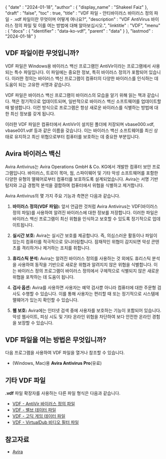 {
  "date" : "2024-01-18",
  "author" : {
    "display_name" : "Shakeel Faiz"
  },
  "draft" : "false",
  "toc" : true,
  "title" : "VDF 파일 - 안티바이러스 바이러스 정의 파일 - .vdf 파일이란 무엇이며 어떻게 여나요?",
  "description" : "VDF AntiVirus 바이러스 정의 파일 및 이를 여는 방법에 대해 알아보십시오.",
  "linktitle" : "VDF",
  "menu" : {
    "docs" : {
      "identifier" : "data-ko-vdf",
      "parent" : "data"
    }
  },
  "lastmod" : "2024-01-18"
}

## VDF 파일이란 무엇입니까?

VDF 파일은 Windows용 바이러스 백신 프로그램인 AntiVir이라는 프로그램에서 사용되는 특수 파일입니다. 이 파일에는 중요한 정보, 특히 바이러스 정의가 포함되어 있습니다. 이러한 정의는 바이러스 백신 프로그램이 컴퓨터의 다양한 바이러스를 인식하는 데 도움이 되는 고유한 서명과 같습니다.

VDF 파일은 바이러스 백신 프로그램이 바이러스의 모습을 알기 위해 읽는 책과 같습니다. 책은 정기적으로 업데이트되며, 일반적으로 바이러스 백신 소프트웨어를 업데이트할 때 발생합니다. 이런 방식으로 프로그램은 항상 새로운 바이러스를 식별하는 방법에 대한 최신 정보를 갖게 됩니다.

이러한 VDF 파일은 컴퓨터에서 AntiVir이 설치된 폴더에 저장되며 vbase000.vdf, vbase001.vdf 등과 같은 이름을 갖습니다. 이는 바이러스 백신 소프트웨어를 최신 상태로 유지하고 최신 위협으로부터 컴퓨터를 보호하는 데 중요한 부분입니다.

## Avira 바이러스 백신

Avira Antivirus는 Avira Operations GmbH & Co. KG에서 개발한 컴퓨터 보안 프로그램입니다. 바이러스, 트로이 목마, 웜, 스파이웨어 및 기타 악성 소프트웨어를 포함한 다양한 유형의 맬웨어로부터 컴퓨터를 보호하도록 설계되었습니다. Avira는 서명 기반 탐지와 고급 경험적 분석을 결합하여 컴퓨터에서 위협을 식별하고 제거합니다.

Avira Antivirus의 몇 가지 주요 기능과 측면은 다음과 같습니다.

1. **바이러스 정의(VDF 파일):** 앞서 언급한 것처럼 Avira Antivirus는 VDF(바이러스 정의 파일)를 사용하여 알려진 바이러스에 대한 정보를 저장합니다. 이러한 파일은 바이러스 백신 프로그램이 최신 위협을 인식하고 보호할 수 있도록 정기적으로 업데이트됩니다.

2. **실시간 보호:** Avira는 실시간 보호를 제공합니다. 즉, 의심스러운 활동이나 파일이 있는지 컴퓨터를 적극적으로 모니터링합니다. 잠재적인 위협이 감지되면 악성 콘텐츠를 격리하거나 제거하는 조치를 취합니다.

3. **휴리스틱 분석:** Avira는 알려진 바이러스 정의를 사용하는 것 외에도 휴리스틱 분석을 사용하여 동작을 기반으로 새로운 위협과 알려지지 않은 위협을 식별합니다. 이는 바이러스 정의 프로그램이 바이러스 정의에서 구체적으로 식별되지 않은 새로운 위협을 포착하는 데 도움이 됩니다.

4. **검사 옵션:** Avira를 사용하면 사용자는 예약 검사뿐 아니라 컴퓨터에 대한 주문형 검사도 수행할 수 있습니다. 이를 통해 사용자는 편리할 때 또는 정기적으로 시스템에 맬웨어가 있는지 확인할 수 있습니다.

5. **웹 보호:** Avira에는 인터넷 검색 중에 사용자를 보호하는 기능이 포함되어 있습니다. 악성 웹사이트, 피싱 시도 및 기타 온라인 위협을 차단하여 보다 안전한 온라인 경험을 보장할 수 있습니다.

## VDF 파일을 여는 방법은 무엇입니까?

다음 프로그램을 사용하여 VDF 파일을 열거나 참조할 수 있습니다.

- (Windows, Mac)용 **Avira Antivirus Pro**(유료)

## 기타 VDF 파일

**.vdf** 파일 확장자를 사용하는 다른 파일 형식은 다음과 같습니다.

- [VDF - AntiVir 바이러스 정의 파일](/data/vdf/)
- [VDF - 밸브 데이터 파일](/game/vdf/)
- [VDF - 고딕 게임 데이터 파일](/game/vdf-gothic/)
- [VDF - VirtualDub 비디오 필터 파일](/plugin/vdf/)

## 참고자료
* [Avira](https://en.wikipedia.org/wiki/Avira)
